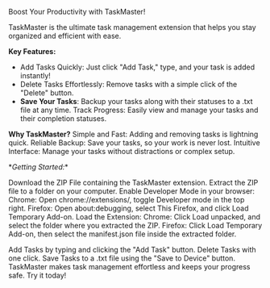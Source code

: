 
Boost Your Productivity with TaskMaster!

TaskMaster is the ultimate task management extension that helps you stay organized and efficient with ease.

**Key Features:**
* Add Tasks Quickly: Just click "Add Task," type, and your task is added instantly!
* Delete Tasks Effortlessly: Remove tasks with a simple click of the "Delete" button.
* **Save Your Tasks**: Backup your tasks along with their statuses to a .txt file at any time.
Track Progress: Easily view and manage your tasks and their completion statuses.

**Why TaskMaster?**
Simple and Fast: Adding and removing tasks is lightning quick.
Reliable Backup: Save your tasks, so your work is never lost.
Intuitive Interface: Manage your tasks without distractions or complex setup.

\**Getting Started:**

Download the ZIP File containing the TaskMaster extension.
Extract the ZIP file to a folder on your computer.
Enable Developer Mode in your browser:
Chrome: Open chrome://extensions/, toggle Developer mode in the top right.
Firefox: Open about:debugging, select This Firefox, and click Load Temporary Add-on.
Load the Extension:
Chrome: Click Load unpacked, and select the folder where you extracted the ZIP.
Firefox: Click Load Temporary Add-on, then select the manifest.json file inside the extracted folder.

Add Tasks by typing and clicking the "Add Task" button.
Delete Tasks with one click.
Save Tasks to a .txt file using the "Save to Device" button.
TaskMaster makes task management effortless and keeps your progress safe. Try it today!
